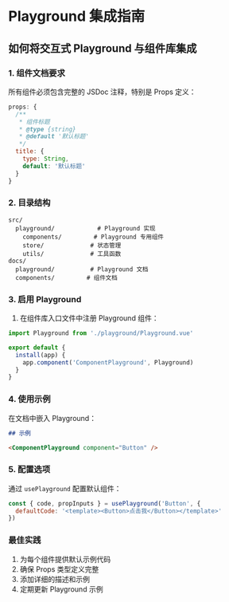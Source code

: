 # Playground 集成指南

## 如何将交互式 Playground 与组件库集成

### 1. 组件文档要求

所有组件必须包含完整的 JSDoc 注释，特别是 Props 定义：

```javascript
props: {
  /**
   * 组件标题
   * @type {string}
   * @default '默认标题'
   */
  title: {
    type: String,
    default: '默认标题'
  }
}
```

### 2. 目录结构

```
src/
  playground/            # Playground 实现
    components/         # Playground 专用组件
    store/             # 状态管理
    utils/             # 工具函数
docs/
  playground/          # Playground 文档
  components/         # 组件文档
```

### 3. 启用 Playground

1. 在组件库入口文件中注册 Playground 组件：

```javascript
import Playground from './playground/Playground.vue'

export default {
  install(app) {
    app.component('ComponentPlayground', Playground)
  }
}
```

### 4. 使用示例

在文档中嵌入 Playground：

```markdown
## 示例

<ComponentPlayground component="Button" />
```

### 5. 配置选项

通过 `usePlayground` 配置默认组件：

```javascript
const { code, propInputs } = usePlayground('Button', {
  defaultCode: '<template><Button>点击我</Button></template>'
})
```

### 最佳实践

1. 为每个组件提供默认示例代码
2. 确保 Props 类型定义完整
3. 添加详细的描述和示例
4. 定期更新 Playground 示例
